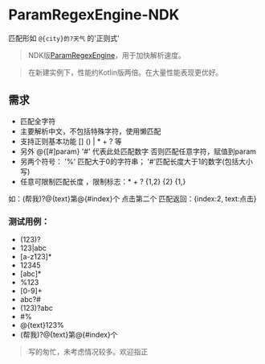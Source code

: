 # ParamRegexEngine-NDK

匹配形如 `@{city}的?天气` 的'正则式'

> NDK版[ParamRegexEngine](https://github.com/Vove7/ParamRegexEngine)，用于加快解析速度。

> 在新建实例下，性能约Kotlin版两倍。在大量性能表现更优好。

## 需求

- 匹配全字符
- 主要解析中文，不包括特殊字符，使用懒匹配
- 支持正则基本功能 [] () | *  +  ? 等
- 另外 @{[#]param}  '#' 代表此处匹配数字 否则匹配任意字符，赋值到param
- 另两个符号： '%' 匹配大于0的字符串； '#'匹配长度大于1的数字(包括大小写) 
- 任意可限制匹配长度 ，限制标志：* + ? {1,2} {2} {1,}


如：(帮我)?@{text}第@{#index}个  点击第二个 匹配返回：{index:2, text:点击}

### 测试用例：

- (123)?
- 123|abc
- [a-z123]*
- 12345
- [abc]*
- %123 
- [0-9]+
- abc?#
- (123)?abc
- #%
- @{text}123%
- (帮我)?@{text}第@{#index}个


> 写的匆忙，未考虑情况较多。欢迎指正

